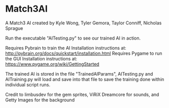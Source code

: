 # Match3AI
A Match3 AI created by Kyle Wong, Tyler Gemora, Taylor Conniff, Nicholas Sprague

Run the executable "AITesting.py" to see our trained AI in action.

Requires Pybrain to train the AI 
    Installation instructions at: http://pybrain.org/docs/quickstart/installation.html
Requires Pygame to run the GUI
    Installation instructions at: https://www.pygame.org/wiki/GettingStarted

The trained AI is stored in the file "TrainedAIParams", AITesting.py and AITraining.py
will load and save into that file to save the training done within individual script runs.

Credit to limbusdev for the gem sprites, ViRiX Dreamcore for sounds, and Getty Images for the background